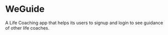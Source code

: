 # WeGuide
A Life Coaching app that helps its users to signup and login to see guidance of other life coaches.
